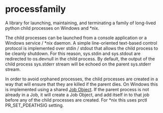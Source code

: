 processfamily
=============

A library for launching, maintaining, and terminating a family of long-lived python child processes on Windows and *nix.

The child processes can be launched from a console application or a Windows service / *nix daemon.
A simple line-oriented text-based control protocol is implemented over stdin / stdout that allows the child process to be cleanly shutdown.
For this reason, sys.stdin and sys.stdout are redirected to os.devnull in the child process.
By default, the output of the child process sys.stderr stream will be echoed on the parent sys.stderr stream.

In order to avoid orphaned processes, the child processes are created in a way that will ensure that they are killed if the parent dies.
On Windows this is implemented using a shared [Job Object](http://msdn.microsoft.com/en-us/library/ms684161(v=vs.85).aspx).
If the parent process is not already in a Job, it will create a Job Object, and add itself in to that job before any of the child processes are created.
For *nix this uses prctl PR_SET_PDEATHSIG setting.

